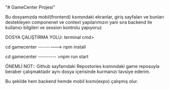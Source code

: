 "# GameCenter Projesi" 


Bu dosyamızda mobil(frontend) ksımındaki ekranlar, giriş sayfaları ve bunları destekleyen componenet ve context yapılarımızın yani sıra 
backend ile kullanıcı bilgileri ve session kontrolu yapıyoruz 

DOSYA ÇALIŞTIRMA YOLU:
terminal cmd>

cd gamecenter  ---------> npm install


cd gamecenter  --------- >npm run start

ÖNEMLİ NOT::
Github sayfamdaki Repostories kısmındaki game reposuyla beraber çalışmaktadır aynı dosya içerisinde kurmanızı tavsiye ederim.


Bu şekilde hem backend hemde mobil kısmı(expo) çalışmış olur.

